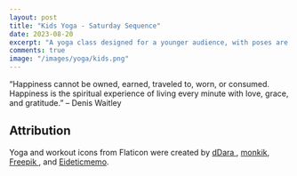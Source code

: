 ```yaml
---
layout: post
title: "Kids Yoga - Saturday Sequence"
date: 2023-08-20
excerpt: "A yoga class designed for a younger audience, with poses are referred to by animal names where possible and a focus is on gratitude and grace."
comments: true
image: "/images/yoga/kids.png"
---
```


“Happiness cannot be owned, earned, traveled to, worn, or consumed. Happiness is the spiritual experience of living every minute with love, grace, and gratitude.” – Denis Waitley




## Attribution


Yoga and workout icons from Flaticon were created by <a href="https://www.flaticon.com/free-icons/workout" title="workout icons">dDara </a>, <a href="https://www.flaticon.com/free-icons/exercise" title="exercise icons">monkik</a>, <a href="https://www.flaticon.com/free-icons/yoga" title="yoga icons">Freepik </a>, and  <a href="https://www.flaticon.com/free-icons/yoga-pose" title="yoga pose icons">Eideticmemo</a>.





